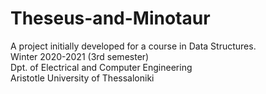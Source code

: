 # Theseus-and-Minotaur
A project initially developed for a course in
Data Structures.\
Winter 2020-2021 (3rd semester)\
Dpt. of Electrical and Computer Engineering\
Aristotle University of Thessaloniki
